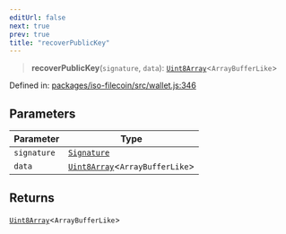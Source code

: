 ```yaml
---
editUrl: false
next: true
prev: true
title: "recoverPublicKey"
---
```


> **recoverPublicKey**(`signature`, `data`): [`Uint8Array`](https://developer.mozilla.org/docs/Web/JavaScript/Reference/Global_Objects/Uint8Array)\<`ArrayBufferLike`\>

Defined in: [packages/iso-filecoin/src/wallet.js:346](https://github.com/hugomrdias/filecoin/blob/main/packages/iso-filecoin/src/wallet.js#L346)

## Parameters

| Parameter | Type |
| ------ | ------ |
| `signature` | [`Signature`](/api/iso-filecoin/signature/classes/signature/) |
| `data` | [`Uint8Array`](https://developer.mozilla.org/docs/Web/JavaScript/Reference/Global_Objects/Uint8Array)\<`ArrayBufferLike`\> |

## Returns

[`Uint8Array`](https://developer.mozilla.org/docs/Web/JavaScript/Reference/Global_Objects/Uint8Array)\<`ArrayBufferLike`\>
